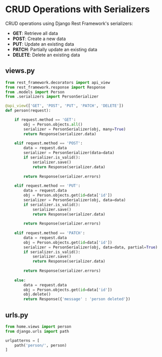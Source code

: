 # CRUD Operations with Serializers

CRUD operations using Django Rest Framework's serializers:

- **GET**: Retrieve all data
- **POST**: Create a new data
- **PUT**: Update an existing data
- **PATCH**: Partially update an existing data
- **DELETE**: Delete an existing data

## views.py

```python
from rest_framework.decorators import api_view
from rest_framework.response import Response
from .models import Person
from .serializers import PersonSerializer

@api_view(['GET', 'POST', 'PUT', 'PATCH', 'DELETE'])
def person(request):

    if request.method == 'GET':
        obj = Person.objects.all()
        serializer = PersonSerializer(obj, many=True)
        return Response(serializer.data)
    
    elif request.method == 'POST':
        data = request.data
        serializer = PersonSerializer(data=data)
        if serializer.is_valid():
            serializer.save()
            return Response(serializer.data)
        
        return Response(serializer.errors)
    
    elif request.method == 'PUT':
        data = request.data
        obj = Person.objects.get(id=data['id'])
        serializer = PersonSerializer(obj, data=data)
        if serializer.is_valid():
            serializer.save()
            return Response(serializer.data)
        
        return Response(serializer.errors)
    
    elif request.method == 'PATCH':
        data = request.data
        obj = Person.objects.get(id=data['id'])
        serializer = PersonSerializer(obj, data=data, partial=True)
        if serializer.is_valid():
            serializer.save()
            return Response(serializer.data)
        
        return Response(serializer.errors)
    
    else:
        data = request.data
        obj = Person.objects.get(id=data['id'])
        obj.delete()
        return Response({'message' : 'person deleted'})
```

## urls.py

```python
from home.views import person
from django.urls import path

urlpatterns = [
    path('person/', person)
]
```
